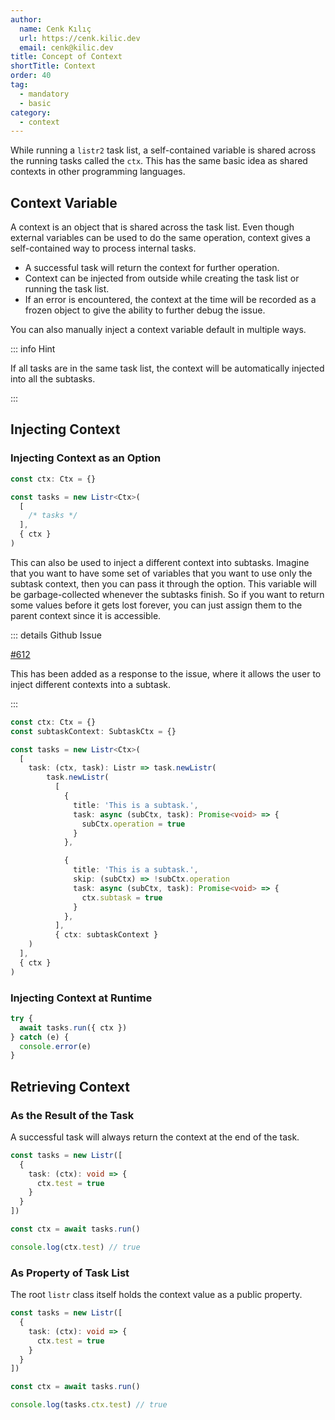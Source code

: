 ```yaml
---
author:
  name: Cenk Kılıç
  url: https://cenk.kilic.dev
  email: cenk@kilic.dev
title: Concept of Context
shortTitle: Context
order: 40
tag:
  - mandatory
  - basic
category:
  - context
---
```


While running a `listr2` task list, a self-contained variable is shared across the running tasks called the `ctx`. This has the same basic idea as shared contexts in other programming languages.

<!-- more -->

## Context Variable

A context is an object that is shared across the task list. Even though external variables can be used to do the same operation, context gives a self-contained way to process internal tasks.

- A successful task will return the context for further operation.
- Context can be injected from outside while creating the task list or running the task list.
- If an error is encountered, the context at the time will be recorded as a frozen object to give the ability to further debug the issue.

You can also manually inject a context variable default in multiple ways.

::: info Hint

If all tasks are in the same task list, the context will be automatically injected into all the subtasks.

:::

## Injecting Context

### Injecting Context as an Option

```typescript
const ctx: Ctx = {}

const tasks = new Listr<Ctx>(
  [
    /* tasks */
  ],
  { ctx }
)
```

This can also be used to inject a different context into subtasks. Imagine that you want to have some set of variables that you want to use only the subtask context, then you can pass it through the option. This variable will be garbage-collected whenever the subtasks finish. So if you want to return some values before it gets lost forever, you can just assign them to the parent context since it is accessible.

::: details <FontIcon icon="mdi:github" /> Github Issue

[#612](https://github.com/cenk1cenk2/listr2/pull/612)

This has been added as a response to the issue, where it allows the user to inject different contexts into a subtask.

:::

```typescript
const ctx: Ctx = {}
const subtaskContext: SubtaskCtx = {}

const tasks = new Listr<Ctx>(
  [
    task: (ctx, task): Listr => task.newListr(
        task.newListr(
          [
            {
              title: 'This is a subtask.',
              task: async (subCtx, task): Promise<void> => {
                subCtx.operation = true
              }
            },

            {
              title: 'This is a subtask.',
              skip: (subCtx) => !subCtx.operation
              task: async (subCtx, task): Promise<void> => {
                ctx.subtask = true
              }
            },
          ],
          { ctx: subtaskContext }
    )
  ],
  { ctx }
)
```

### Injecting Context at Runtime

```typescript
try {
  await tasks.run({ ctx })
} catch (e) {
  console.error(e)
}
```

## Retrieving Context

### As the Result of the Task

A successful task will always return the context at the end of the task.

```typescript
const tasks = new Listr([
  {
    task: (ctx): void => {
      ctx.test = true
    }
  }
])

const ctx = await tasks.run()

console.log(ctx.test) // true
```

### As Property of Task List

The root `listr` class itself holds the context value as a public property.

```typescript
const tasks = new Listr([
  {
    task: (ctx): void => {
      ctx.test = true
    }
  }
])

const ctx = await tasks.run()

console.log(tasks.ctx.test) // true
```

